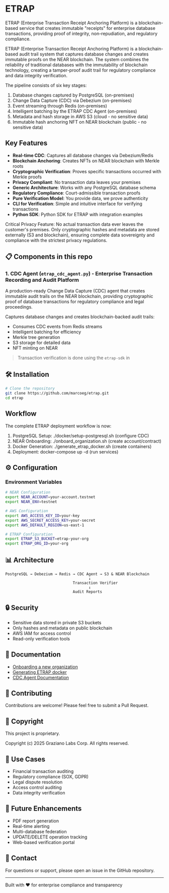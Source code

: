 # ETRAP
ETRAP (Enterprise Transaction Receipt Anchoring Platform) is a blockchain-based service that creates immutable "receipts" for enterprise database transactions, providing proof of integrity, non-repudiation, and regulatory compliance.

ETRAP (Enterprise Transaction Receipt Anchoring Platform) is a blockchain-based audit trail system
that captures database changes and creates immutable proofs on the NEAR blockchain. The system
combines the reliability of traditional databases with the immutability of blockchain technology,
creating a tamper-proof audit trail for regulatory compliance and data integrity verification.

The pipeline consists of six key stages:
1. Database changes captured by PostgreSQL (on-premises)
2. Change Data Capture (CDC) via Debezium (on-premises)
3. Event streaming through Redis (on-premises)
4. Intelligent batching by the ETRAP CDC Agent (on-premises)
5. Metadata and hash storage in AWS S3 (cloud - no sensitive data)
6. Immutable hash anchoring NFT on NEAR blockchain (public - no sensitive data)


## Key Features

- **Real-time CDC**: Captures all database changes via Debezium/Redis
- **Blockchain Anchoring**: Creates NFTs on NEAR blockchain with Merkle roots
- **Cryptographic Verification**: Proves specific transactions occurred with Merkle proofs
- **Privacy Compliant**: No transaction data leaves your premises
- **Generic Architecture**: Works with any PostgreSQL database schema
- **Regulatory Compliance**: Court-admissible transaction proofs
- **Pure Verification Model**: You provide data, we prove authenticity
- **CLI for Verification**: Simple and intuitive interface for verifying transactions
- **Python SDK**: Python SDK for ETRAP with integration examples


Critical Privacy Feature: No actual transaction data ever leaves the customer's premises. Only
cryptographic hashes and metadata are stored externally (S3 and blockchain), ensuring complete data
sovereignty and compliance with the strictest privacy regulations.

## 📋 Components in this repo

### 1. CDC Agent (`etrap_cdc_agent.py`) - Enterprise Transaction Recording and Audit Platform


A production-ready Change Data Capture (CDC) agent that creates immutable audit trails on the NEAR blockchain, providing cryptographic proof of database transactions for regulatory compliance and legal proceedings.

Captures database changes and creates blockchain-backed audit trails:
- Consumes CDC events from Redis streams
- Intelligent batching for efficiency
- Merkle tree generation
- S3 storage for detailed data
- NFT minting on NEAR

> Transaction verification is done using the `etrap-sdk` in 


## 🛠️ Installation

```bash
# Clone the repository
git clone https://github.com/marcoeg/etrap.git
cd etrap
```
## Workflow

The complete ETRAP deployment workflow is now:

  1. PostgreSQL Setup: ./docker/setup-postgresql.sh (configure CDC)
  2. NEAR Onboarding: ./onboard_organization.sh (create account/contract)
  3. Docker Generation: ./generate_etrap_docker.sh (create containers)
  4. Deployment: docker-compose up -d (run services)



## ⚙️ Configuration

### Environment Variables

```bash
# NEAR Configuration
export NEAR_ACCOUNT=your-account.testnet
export NEAR_ENV=testnet

# AWS Configuration
export AWS_ACCESS_KEY_ID=your-key
export AWS_SECRET_ACCESS_KEY=your-secret
export AWS_DEFAULT_REGION=us-east-1

# ETRAP Configuration
export ETRAP_S3_BUCKET=etrap-your-org
export ETRAP_ORG_ID=your-org
```


## 📊 Architecture

```
PostgreSQL → Debezium → Redis → CDC Agent → S3 & NEAR Blockchain
                                     ↓
                              Transaction Verifier
                                     ↓
                              Audit Reports
```

## 🔒 Security

- Sensitive data stored in private S3 buckets
- Only hashes and metadata on public blockchain
- AWS IAM for access control
- Read-only verification tools

## 📝 Documentation

- [Onboarding a new organization](./onboarding.md)
- [Generating ETRAP docker](./docker/README.md)
- [CDC Agent Documentation](./cdc-agent/README_CDC.md)

## 🤝 Contributing

Contributions are welcome! Please feel free to submit a Pull Request.

## 📄 Copyright


This project is proprietary.

Copyright (c) 2025 Graziano Labs Corp. All rights reserved.


## 🏢 Use Cases

- Financial transaction auditing
- Regulatory compliance (SOX, GDPR)
- Legal dispute resolution
- Access control auditing
- Data integrity verification

## 🚧 Future Enhancements

- PDF report generation
- Real-time alerting
- Multi-database federation
- UPDATE/DELETE operation tracking
- Web-based verification portal

## 📧 Contact

For questions or support, please open an issue in the GitHub repository.

---

Built with ❤️ for enterprise compliance and transparency